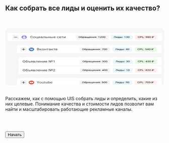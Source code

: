 ## Как собрать все лиды и оценить их качество?

<br>
<br>

<img src="1ScreenImage.png" alt="" width="100%" height="180px"/>

<br>
<br>

Расскажем, как с помощью UIS собрать лиды и определить, какие из них целевые. Понимание качества и стоимости лидов позволит вам найти и масштабировать работающие рекламные каналы.

<br>
<br>

<button b_to="/calltracking/2Screen.md" b_type="fill" b_theme="primary">Начать</button>